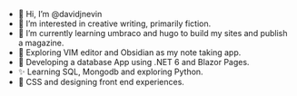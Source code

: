 - 👋 Hi, I’m @davidjnevin
- 👀 I’m interested in creative writing, primarily fiction.
- 🌱 I’m currently learning umbraco and hugo to build my sites and publish a magazine.
- 📖 Exploring VIM editor and Obsidian as my note taking app.
- 🧩 Developing a database App using .NET 6 and Blazor Pages.
- ✨ Learning SQL, Mongodb and exploring Python.
- 🧩 CSS and designing front end experiences.

<!---
davidjnevin/davidjnevin is a ✨ special ✨ repository because its `README.md` (this file) appears on your GitHub profile.
You can click the Preview link to take a look at your changes.
--->
